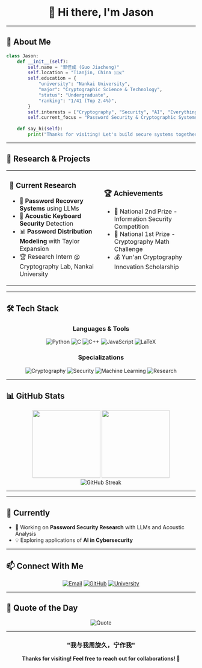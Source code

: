 <!---
- 👋 Hi, I’m @Jason
- 👀 I’m interested in everything.
- 🌱 I’m currently learning Cryptographic Science and Technology in Nankai University.
- 📫 How to reach me 3051528893@qq.com
- Welcome!!!
--->
<div align="center">

# 👋 Hi there, I'm Jason



</div>

---

## 🎯 About Me

```python
class Jason:
    def __init__(self):
        self.name = "郭佳成 (Guo Jiacheng)"
        self.location = "Tianjin, China 🇨🇳"
        self.education = {
            "university": "Nankai University",
            "major": "Cryptographic Science & Technology",
            "status": "Undergraduate",
            "ranking": "1/41 (Top 2.4%)",
        }
        self.interests = ["Cryptography", "Security", "AI", "Everything"]
        self.current_focus = "Password Security & Cryptographic Systems"
    
    def say_hi(self):
        print("Thanks for visiting! Let's build secure systems together! 🚀")
```

---

## 🔬 Research & Projects

<table>
<tr>
<td width="50%">

### 🎯 Current Research
- 🔐 **Password Recovery Systems** using LLMs
- 🎵 **Acoustic Keyboard Security** Detection
- 📊 **Password Distribution Modeling** with Taylor Expansion
- 🏆 Research Intern @ Cryptography Lab, Nankai University

</td>
<td width="50%">

### 🏆 Achievements
- 🥈 National 2nd Prize - Information Security Competition
- 🥇 National 1st Prize - Cryptography Math Challenge
- 💰 Yun'an Cryptography Innovation Scholarship


</td>
</tr>
</table>

---

## 🛠️ Tech Stack

<div align="center">

### Languages & Tools

![Python](https://img.shields.io/badge/Python-3776AB?style=for-the-badge&logo=python&logoColor=white)
![C](https://img.shields.io/badge/C-00599C?style=for-the-badge&logo=c&logoColor=white)
![C++](https://img.shields.io/badge/C++-00599C?style=for-the-badge&logo=cplusplus&logoColor=white)
![JavaScript](https://img.shields.io/badge/JavaScript-F7DF1E?style=for-the-badge&logo=javascript&logoColor=black)
![LaTeX](https://img.shields.io/badge/LaTeX-008080?style=for-the-badge&logo=latex&logoColor=white)

### Specializations

![Cryptography](https://img.shields.io/badge/Cryptography-FF6B6B?style=for-the-badge&logo=lock&logoColor=white)
![Security](https://img.shields.io/badge/Security-4ECDC4?style=for-the-badge&logo=security&logoColor=white)
![Machine Learning](https://img.shields.io/badge/ML-FF9F1C?style=for-the-badge&logo=tensorflow&logoColor=white)
![Research](https://img.shields.io/badge/Research-2EC4B6?style=for-the-badge&logo=academia&logoColor=white)

</div>

---

## 📊 GitHub Stats

<div align="center">
  <img height="180em" src="https://github-readme-stats.vercel.app/api?username=Fighting05&show_icons=true&theme=tokyonight&include_all_commits=true&count_private=true"/>
  <img height="180em" src="https://github-readme-stats.vercel.app/api/top-langs/?username=Fighting05&layout=compact&langs_count=8&theme=tokyonight"/>
</div>

<div align="center">
  <img src="https://github-readme-streak-stats.herokuapp.com/?user=Fighting05&theme=tokyonight" alt="GitHub Streak"/>
</div>

---


---

## 🌱 Currently

- 🔭 Working on **Password Security Research** with LLMs and Acoustic Analysis
- 💡 Exploring applications of **AI in Cybersecurity**

---

## 📫 Connect With Me

<div align="center">

[![Email](https://img.shields.io/badge/Email-3051528893@qq.com-D14836?style=for-the-badge&logo=gmail&logoColor=white)](mailto:3051528893@qq.com)
[![GitHub](https://img.shields.io/badge/GitHub-Fighting05-181717?style=for-the-badge&logo=github&logoColor=white)](https://github.com/Fighting05)
[![University](https://img.shields.io/badge/Nankai_University-密网学院-4B0082?style=for-the-badge&logo=academia&logoColor=white)](https://cyber.nankai.edu.cn/)

</div>

---

## 💭 Quote of the Day

<div align="center">

![Quote](https://quotes-github-readme.vercel.app/api?type=horizontal&theme=tokyonight)

</div>

---

<div align="center">

###  "我与我周旋久，宁作我" 

**Thanks for visiting! Feel free to reach out for collaborations! 🚀**


</div>
<!---
Fighting05/Fighting05 is a ✨ special ✨ repository because its `README.md` (this file) appears on your GitHub profile.
You can click the Preview link to take a look at your changes.
--->
